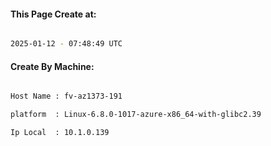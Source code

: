 
   
#### This Page Create at:

```bash

2025-01-12 - 07:48:49 UTC

```

#### Create By Machine:

```bash

Host Name : fv-az1373-191

platform  : Linux-6.8.0-1017-azure-x86_64-with-glibc2.39

Ip Local  : 10.1.0.139

```

